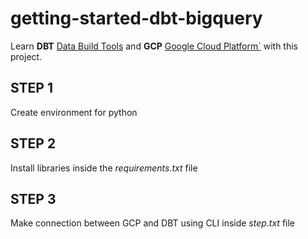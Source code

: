 # getting-started-dbt-bigquery

Learn **DBT** [Data Build Tools](https://docs.getdbt.com/) and **GCP** [Google Cloud Platform`](https://console.cloud.google.com/?project=dbt-learn-bq-472715-f4) with this project.
## STEP 1
Create environment for python

## STEP 2
Install libraries inside the *requirements.txt* file

## STEP 3
Make connection between GCP and DBT using CLI inside *step.txt* file
